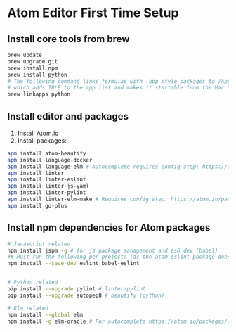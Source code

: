 # Atom Editor First Time Setup
## Install core tools from brew
```bash
brew update
brew upgrade git
brew install npm
brew install python
# The following command links formulae with .app style packages to /Applications
# which adds IDLE to the app list and makes it startable from the Mac OS X GUI
brew linkapps python 
```

## Install editor and packages
1. Install Atom.io
2. Install packages: 
```bash
apm install atom-beautify
apm install language-docker
apm install language-elm # Autocomplete requires config step: https://atom.io/packages/language-elm
apm install linter
apm install linter-eslint
apm install linter-js-yaml
apm install linter-pylint
apm install linter-elm-make # Requires config step: https://atom.io/packages/linter-elm-make
apm install go-plus
```

## Install npm dependencies for Atom packages
```bash
# Javascript related
npm install jspm -g # for js package management and es6 dev (babel)
## Must run the following per project: (as the atom eslint package doesn't work with global install ??)
npm install --save-dev eslint babel-eslint


# Python related
pip install --upgrade pylint # linter-pylint
pip install --upgrade autopep8 # beautify (python)

# Elm related
npm install --global elm
npm install -g elm-oracle # For autocomplete https://atom.io/packages/language-elm

```
